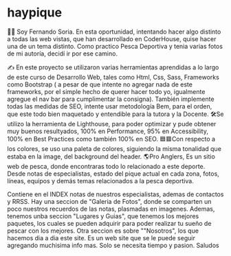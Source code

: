 # haypique
👨‍🦱 Soy Fernando Soria. En esta oportunidad, intentando hacer algo distinto a todas las web vistas, que han desarrollado en CoderHouse, quise hacer una de un tema distinto. Como practico Pesca Deportiva y tenia varias fotos de mi autoría, decidí ir por ese camino.

✍ En este proyecto se utilizaron varias herramientas aprendidas a lo largo de este curso de Desarrollo Web, tales como Html, Css, Sass, Frameworks como Bootstrap ( a pesar de que intente no agregar nada de este frameworks, por el simple hecho de querer hacer todo yo, igualmente agregue el nav bar para cumplimentar la consigna). También implemente todas las medidas de SEO, intente usar metodología Bem, para el orden, que este todo bien maquetado y entendible para la tutora y la Docente.
🛠Se utilizo la herramienta de Lighthouse, para poder optimizar y pude obtener muy buenos resultyados, 100% en Performance, 95% en Accessibility, 100% en Best Practices como también 100% en SEO.
🟦🟥Con respecto a los colores, se uso una paleta de colores, siguiendo la misma tonalidad que estaba en la image, del background del header.
🌎Pro Anglers, Es un sitio web de pesca, donde encontraras todo lo relacionado a este deporte. Desde notas de especialistas, estado del pique actual en cada zona, fotos, líneas, equipos y demás temas relacionados a la pesca deportiva.

Contiene en el INDEX notas de nuestros especialistas, ademas de contactos y RRSS.
Hay una seccion de "Galeria de Fotos", donde se comparten un poco nuestros recuerdos de las notas, plasmadas en imagenes.
Ademas, tenemos unba seccion "Lugares y Guias", que tenemos los mejores paquetes, los cuales se pueden adquirir para poder realizar tu sueño de pescar con los mejores.
Otra seccion es sobre ""Nosotros", los que hacemos dia a dia este site.
Es un web site que se le puede seguir agregando muchisima info mas. Solo se necesita tiempo y pasion.
Saludos
